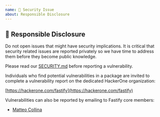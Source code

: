 ```yaml
---
name: 👮 Security Issue
about: Responsible Disclosure
---
```


## 👮 Responsible Disclosure

Do not open issues that might have security implications. It is critical that security related issues
are reported privately so we have time to address them before they become public knowledge.

Please read our [SECURITY.md](https://github.com/fastify/.github/blob/main/SECURITY.md) before reporting a vulnerability.

Individuals who find potential vulnerabilities in a package are invited
to complete a vulnerability report on the dedicated HackerOne organization:

[https://hackerone.com/fastify](https://hackerone.com/fastify)

Vulnerabilities can also be reported by emailing to Fastify core members: 

- [Matteo Collina](mailto:matteo.collina@gmail.com)
